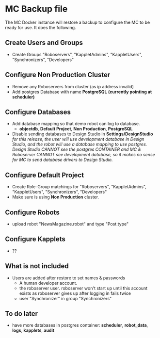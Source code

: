 # MC Backup file
The MC Docker instance will restore a backup to configure the MC to be ready for use. It does the following.  
## Create Users and Groups
* Create Groups "Roboservers", "KappletAdmins", "KappletUsers", "Synchronizers", "Developers"
## Configure Non Production Cluster
* Remove any Roboservers from cluster (as ip address invalid)
* Add postgres Database with name **PostgreSQL** **(currently pointing at scheduler)**
## Configure Databases
* Add database mapping so that demo robot can log to database.
  * **objectdb**, **Default Project**, **Non Production**, **PostgreSQL**
* Disable sending databases to Design Studio in **Settings/DesignStudio**  
*for this release, the user will use development database in Design Studio, and the robot will use a database mapping to use postgres. Design Studio CANNOT see the postgres CONTAINER and MC & Roboserver CANNOT see development database, so it makes no sense for MC to send database drivers to Design Studio.*
## Configure Default Project
* Create Role-Group matchings for "Roboservers", "KappletAdmins", "KappletUsers", "Synchronizers", "Developers"
* Make sure is using **Non Production** cluster.
## Configure Robots
* upload robot "NewsMagazine.robot" and type "Post.type"
## Configure Kapplets
* ??
## What is not included
* Users are added after restore to set names & passwords
  * A human developer account.
  * the roboserver user. roboserver won't start up until this account exists as roboserver gives up after logging in fails twice
  *  user "Synchronizer" in group "Synchronizers"

## To do later
* have more databases in postgres container: **scheduler**, **robot_data**, **logs**, **kapplets**, **audit**

